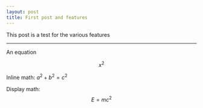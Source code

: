 ```yaml
---
layout: post
title: First post and features
---
```


This post is a test for the various features

-----

An equation

$$
x^2
$$

Inline math: $a^2 + b^2 = c^2$

Display math:
$$
E = mc^2
$$